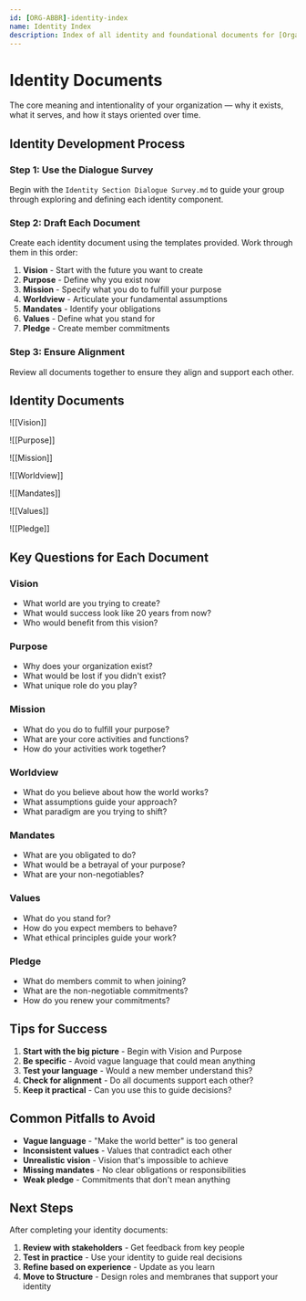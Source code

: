 ```yaml
---
id: [ORG-ABBR]-identity-index
name: Identity Index
description: Index of all identity and foundational documents for [Organization Name].
---
```


# Identity Documents

The core meaning and intentionality of your organization — why it exists, what it serves, and how it stays oriented over time.

## Identity Development Process

### Step 1: Use the Dialogue Survey
Begin with the `Identity Section Dialogue Survey.md` to guide your group through exploring and defining each identity component.

### Step 2: Draft Each Document
Create each identity document using the templates provided. Work through them in this order:

1. **Vision** - Start with the future you want to create
2. **Purpose** - Define why you exist now
3. **Mission** - Specify what you do to fulfill your purpose
4. **Worldview** - Articulate your fundamental assumptions
5. **Mandates** - Identify your obligations
6. **Values** - Define what you stand for
7. **Pledge** - Create member commitments

### Step 3: Ensure Alignment
Review all documents together to ensure they align and support each other.

## Identity Documents

![[Vision]]

![[Purpose]]

![[Mission]]

![[Worldview]]

![[Mandates]]

![[Values]]

![[Pledge]]

## Key Questions for Each Document

### Vision
- What world are you trying to create?
- What would success look like 20 years from now?
- Who would benefit from this vision?

### Purpose
- Why does your organization exist?
- What would be lost if you didn't exist?
- What unique role do you play?

### Mission
- What do you do to fulfill your purpose?
- What are your core activities and functions?
- How do your activities work together?

### Worldview
- What do you believe about how the world works?
- What assumptions guide your approach?
- What paradigm are you trying to shift?

### Mandates
- What are you obligated to do?
- What would be a betrayal of your purpose?
- What are your non-negotiables?

### Values
- What do you stand for?
- How do you expect members to behave?
- What ethical principles guide your work?

### Pledge
- What do members commit to when joining?
- What are the non-negotiable commitments?
- How do you renew your commitments?

## Tips for Success

1. **Start with the big picture** - Begin with Vision and Purpose
2. **Be specific** - Avoid vague language that could mean anything
3. **Test your language** - Would a new member understand this?
4. **Check for alignment** - Do all documents support each other?
5. **Keep it practical** - Can you use this to guide decisions?

## Common Pitfalls to Avoid

- **Vague language** - "Make the world better" is too general
- **Inconsistent values** - Values that contradict each other
- **Unrealistic vision** - Vision that's impossible to achieve
- **Missing mandates** - No clear obligations or responsibilities
- **Weak pledge** - Commitments that don't mean anything

## Next Steps

After completing your identity documents:

1. **Review with stakeholders** - Get feedback from key people
2. **Test in practice** - Use your identity to guide real decisions
3. **Refine based on experience** - Update as you learn
4. **Move to Structure** - Design roles and membranes that support your identity
